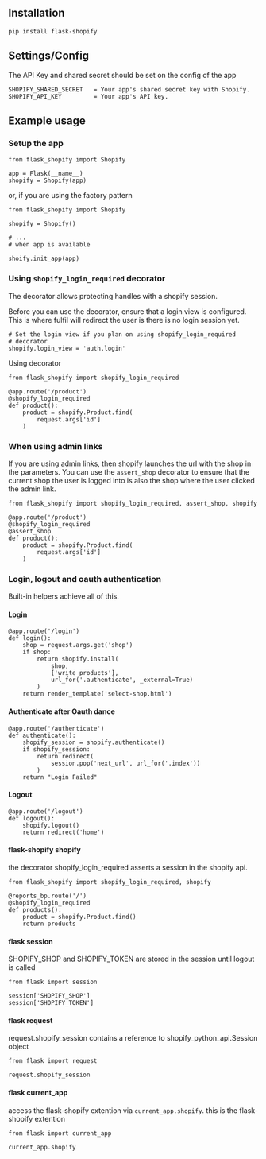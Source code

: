 ## Installation

`pip install flask-shopify`

## Settings/Config

The API Key and shared secret should be set on the config of
the app

```
SHOPIFY_SHARED_SECRET   = Your app's shared secret key with Shopify.
SHOPIFY_API_KEY         = Your app's API key.
```

## Example usage

### Setup the app

```
from flask_shopify import Shopify

app = Flask(__name__)
shopify = Shopify(app)
```

or, if you are using the factory pattern

```
from flask_shopify import Shopify

shopify = Shopify()

# ...
# when app is available

shoify.init_app(app)
```

### Using `shopify_login_required` decorator

The decorator allows protecting handles with a shopify session.

Before you can use the decorator, ensure that a login view is
configured. This is where fulfil will redirect the user is there
is no login session yet.

```
# Set the login view if you plan on using shopify_login_required
# decorator
shopify.login_view = 'auth.login'
```

Using decorator

```
from flask_shopify import shopify_login_required

@app.route('/product')
@shopify_login_required
def product():
    product = shopify.Product.find(
        request.args['id']
    )
```

### When using admin links

If you are using admin links, then shopify launches the url
with the shop in the parameters. You can use the `assert_shop`
decorator to ensure that the current shop the user is logged
into is also the shop where the user clicked the admin link.

```
from flask_shopify import shopify_login_required, assert_shop, shopify

@app.route('/product')
@shopify_login_required
@assert_shop
def product():
    product = shopify.Product.find(
        request.args['id']
    )
```


### Login, logout and oauth authentication

Built-in helpers achieve all of this.

#### Login

```
@app.route('/login')
def login():
    shop = request.args.get('shop')
    if shop:
        return shopify.install(
            shop,
            ['write_products'],
            url_for('.authenticate', _external=True)
        )
    return render_template('select-shop.html')
```

#### Authenticate after Oauth dance

```
@app.route('/authenticate')
def authenticate():
    shopify_session = shopify.authenticate()
    if shopify_session:
        return redirect(
            session.pop('next_url', url_for('.index'))
        )
    return "Login Failed"
```

#### Logout

```
@app.route('/logout')
def logout():
    shopify.logout()
    return redirect('home')
```


#### flask-shopify shopify

the decorator shopify_login_required asserts a session in the shopify api. 

    from flask_shopify import shopify_login_required, shopify

    @reports_bp.route('/')
    @shopify_login_required
    def products():
        product = shopify.Product.find()
        return products


#### flask session

SHOPIFY_SHOP and SHOPIFY_TOKEN are stored in the session until logout is called

    from flask import session

    session['SHOPIFY_SHOP']
    session['SHOPIFY_TOKEN']


#### flask request

request.shopify_session contains a reference to shopify_python_api.Session object

    from flask import request

    request.shopify_session


#### flask current_app

access the flask-shopify extention via `current_app.shopify`. 
this is the flask-shopify extention

    from flask import current_app

    current_app.shopify

